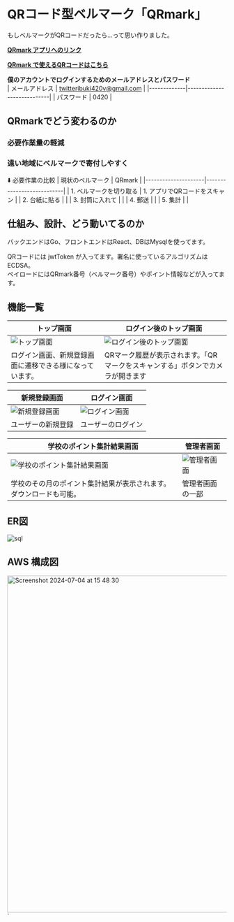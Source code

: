 # QRコード型ベルマーク「QRmark」

もしベルマークがQRコードだったら...って思い作りました。

<a href="https://ibukiqrmark.com">**QRmark アプリへのリンク**</a>

<a href="https://github.com/v420v/QRmarkQRcode">**QRmark で使えるQRコードはこちら**</a>

**僕のアカウントでログインするためのメールアドレスとパスワード**<br/>
| メールアドレス | twitteribuki420v@gmail.com |
|-------------|----------------------------|
| パスワード    |  0420                      |

## QRmarkでどう変わるのか
### 必要作業量の軽減
### 遠い地域にベルマークで寄付しやすく

⬇️ 必要作業の比較
| 現状のベルマーク       | QRmark                    |
|---------------------|---------------------------|
| 1. ベルマークを切り取る | 1. アプリでQRコードをスキャン |
| 2. 台紙に貼る         |                           |
| 3. 封筒に入れて        |                           |
| 4. 郵送              |                           |
| 5. 集計              |                           |

## 仕組み、設計、どう動いてるのか
バックエンドはGo、フロントエンドはReact、DBはMysqlを使ってます。

QRコードには jwtToken が入ってます。署名に使っているアルゴリズムはECDSA。<br/>
ペイロードにはQRmark番号（ベルマーク番号）やポイント情報などが入ってます。

## 機能一覧
| トップ画面                                                                                           | ログイン後のトップ画面                                                               |
| -------------------------------------------------------------------------------------------------- | -------------------------------------------------------------------------------- |
| ![トップ画面](https://github.com/user-attachments/assets/36cdd447-3891-4809-a64e-6f26748ef764) | ![ログイン後のトップ画面](https://github.com/v420v/QRmark/assets/106643445/5bf89b62-89d4-4441-a8ca-1ee2c8e9e25a)
| ログイン画面、新規登録画面に遷移できる様になっています。                                                     | QRマーク履歴が表示されます。「QRマークをスキャンする」ボタンでカメラが開きます |


| 新規登録画面                                                                                           | ログイン画面                                                                     |
| --------------------------------------------------------------------------------------------------   | ------------------------------------------------------------------------------ |
| ![新規登録画面](https://github.com/v420v/QRmark/assets/106643445/28e7b21e-da32-4bdf-8e28-90f6e180d867) | ![ログイン画面](https://github.com/v420v/QRmark/assets/106643445/96cdc311-5b1d-48d1-b8e5-9cd5e33d51ad)
| ユーザーの新規登録                                                                                      | ユーザーのログイン                                |

| 学校のポイント集計結果画面                                                                                           | 管理者画面                                                          |
| --------------------------------------------------------------------------------------------------   | ------------------------------------------------------------------------------ |
| ![学校のポイント集計結果画面](https://github.com/v420v/QRmark/assets/106643445/9c0a16f9-030b-4663-80fc-7e0fa2f5b20f) | ![管理者画面](https://github.com/user-attachments/assets/c2cdcd45-b8f5-42a8-81e6-a41afa53a16c)
| 学校のその月のポイント集計結果が表示されます。ダウンロードも可能。                                                           | 管理者画面の一部                                            |


## ER図
![sql](https://github.com/v420v/QRmark/assets/106643445/73751f03-fdac-4cc8-bf49-a5dbd0b0a998)

## AWS 構成図
<img width="771" alt="Screenshot 2024-07-04 at 15 48 30" src="https://github.com/v420v/QRmark/assets/106643445/0ed84a76-cda9-4af1-ae63-2fb79f8a82d5">
`


